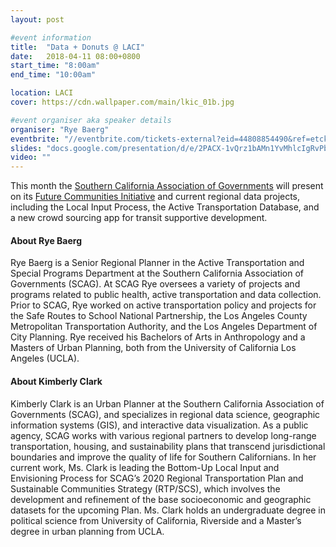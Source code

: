 ```yaml
---
layout: post

#event information
title:  "Data + Donuts @ LACI"
date:   2018-04-11 08:00+0800
start_time: "8:00am"
end_time: "10:00am"

location: LACI
cover: https://cdn.wallpaper.com/main/lkic_01b.jpg

#event organiser aka speaker details
organiser: "Rye Baerg"
eventbrite: "//eventbrite.com/tickets-external?eid=44808854490&ref=etckt"
slides: "docs.google.com/presentation/d/e/2PACX-1vQrz1bAMn1YvMhlcIgRvPb-4Sg7o8FtwhyqMGigp7k6Gse1O8Vahztums3COI_JJvEFZZI2x6ZDmiHk/embed?start=false&loop=false&delayms=3000"
video: ""
---
```


This month the [Southern California Association of Governments](http://www.scag.ca.gov/Pages/default.aspx) will present on its [Future Communities Initiative](https://www.scag.ca.gov/Documents/Final_scagFutureCommunitiesFramework.pdf) and current regional data projects, including the Local Input Process, the Active Transportation Database, and a new crowd sourcing app for transit supportive development.

#### About Rye Baerg
Rye Baerg is a Senior Regional Planner in the Active Transportation and Special Programs Department at the Southern California Association of Governments (SCAG). At SCAG Rye oversees a variety of projects and programs related to public health, active transportation and data collection. Prior to SCAG, Rye worked on active transportation policy and projects for the Safe Routes to School National Partnership, the Los Angeles County Metropolitan Transportation Authority, and the Los Angeles Department of City Planning. Rye received his Bachelors of Arts in Anthropology and a Masters of Urban Planning, both from the University of California Los Angeles (UCLA).

#### About Kimberly Clark
Kimberly Clark is an Urban Planner at the Southern California Association of Governments (SCAG), and specializes in regional data science, geographic information systems (GIS), and interactive data visualization. As a public agency, SCAG works with various regional partners to develop long-range transportation, housing, and sustainability plans that transcend jurisdictional boundaries and improve the quality of life for Southern Californians. In her current work, Ms. Clark is leading the Bottom-Up Local Input and Envisioning Process for SCAG’s 2020 Regional Transportation Plan and Sustainable Communities Strategy (RTP/SCS), which involves the development and refinement of the base socioeconomic and geographic datasets for the upcoming Plan. Ms. Clark holds an undergraduate degree in political science from University of California, Riverside and a Master’s degree in urban planning from UCLA.
